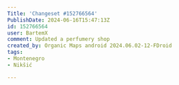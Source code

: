 ```yaml
---
Title: 'Changeset #152766564'
PublishDate: 2024-06-16T15:47:13Z
id: 152766564
user: BartemX
comment: Updated a perfumery shop
created_by: Organic Maps android 2024.06.02-12-FDroid
tags:
- Montenegro
- Nikšić

---
```

